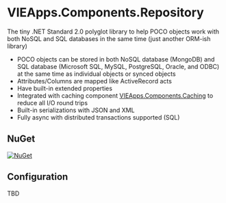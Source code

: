 # VIEApps.Components.Repository

The tiny .NET Standard 2.0 polyglot library to help POCO objects work with both NoSQL and SQL databases in the same time (just another ORM-ish library)

- POCO objects can be stored in both NoSQL database (MongoDB) and SQL database (Microsoft SQL, MySQL, PostgreSQL, Oracle, and ODBC) at the same time as individual objects or synced objects
- Attributes/Columns are mapped like ActiveRecord acts
- Have built-in extended properties
- Integrated with caching component [VIEApps.Components.Caching](https://github.com/vieapps/Components.Caching) to reduce all I/O round trips
- Built-in serializations with JSON and XML
- Fully async with distributed transactions supported (SQL)

## NuGet

[![NuGet](https://img.shields.io/nuget/v/VIEApps.Components.Repository.svg)](https://www.nuget.org/packages/VIEApps.Components.Repository)

## Configuration
TBD